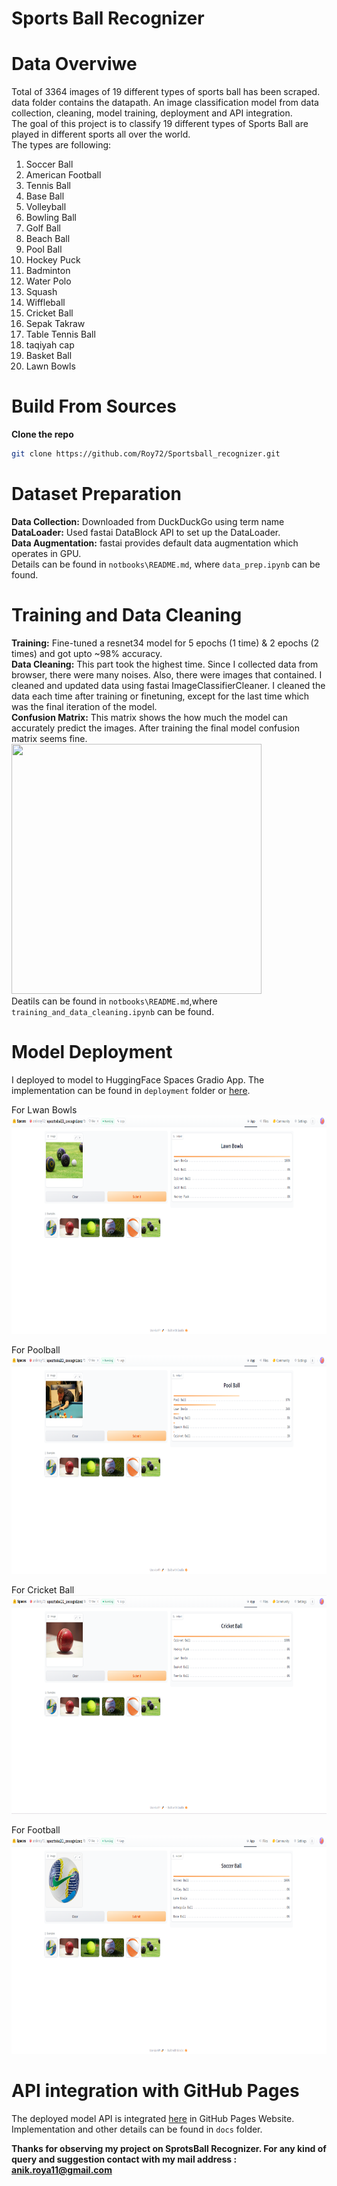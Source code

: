# Sports Ball Recognizer
# Data Overviwe
Total of 3364 images of 19 different types of sports ball has been scraped. data folder contains the datapath.
An image classification model from data collection, cleaning, model training, deployment and API integration. <br/>
The goal of this project is to classify 19 different types of Sports Ball are played in different sports all over the world. <br/>
The types are following: <br/>
1. Soccer Ball
2. American Football
3. Tennis Ball
4. Base Ball
5. Volleyball
6. Bowling Ball
7. Golf Ball
8. Beach Ball
9. Pool Ball
10. Hockey Puck
11. Badminton
12. Water Polo
13. Squash
14. Wiffleball
15. Cricket Ball
16. Sepak Takraw
17. Table Tennis Ball
18. taqiyah cap
19. Basket Ball
20. Lawn Bowls

# Build From Sources

**Clone the repo**
```bash
git clone https://github.com/Roy72/Sportsball_recognizer.git
```

# Dataset Preparation
**Data Collection:** Downloaded from DuckDuckGo using term name <br/>
**DataLoader:** Used fastai DataBlock API to set up the DataLoader. <br/>
**Data Augmentation:** fastai provides default data augmentation which operates in GPU. <br/>
Details can be found in `notbooks\README.md`, where `data_prep.ipynb` can be found.

# Training and Data Cleaning
**Training:** Fine-tuned a resnet34 model for 5 epochs (1 time) & 2 epochs (2 times) and got upto ~98% accuracy. <br/>
**Data Cleaning:** This part took the highest time. Since I collected data from browser, there were many noises. Also, there were images that contained. I cleaned and updated data using fastai ImageClassifierCleaner. I cleaned the data each time after training or finetuning, except for the last time which was the final iteration of the model. <br/>
**Confusion Matrix:** This matrix shows the how much the model can accurately predict the images. After training the final model confusion matrix seems fine. <br/>
<img src = "models/confuison matrix.png" width="400" height ="400"> <br/>
Deatils can be found in `notbooks\README.md`,where `training_and_data_cleaning.ipynb` can be found.

# Model Deployment
I deployed to model to HuggingFace Spaces Gradio App. The implementation can be found in `deployment` folder or [here](https://huggingface.co/spaces/anikroy72/sportsball_recognizer?logs=build). <br/>

For Lwan Bowls <br/>
<img src = "deployment/Lawn Bowls.png" width="700" height="350"> <br/>

For Poolball<br/>
<img src = "deployment/poolball.png" width="700" height="350"> <br/>

For Cricket Ball<br/>
<img src = "deployment/cricket.png" width="700" height="350"> <br/>

For  Football<br/>
<img src = "deployment/football.png" width="700" height="350"> <br/>

# API integration with GitHub Pages
The deployed model API is integrated [here](https://roy72.github.io/Sportsball_recognizer/) in GitHub Pages Website. Implementation and other details can be found in `docs` folder.

**Thanks for observing my project on SprotsBall Recognizer. For any kind of query and suggestion contact with my mail address : anik.roya11@gmail.com**
